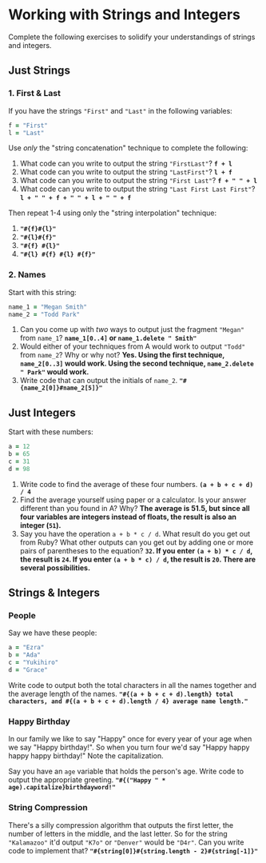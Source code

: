 # Working with Strings and Integers

Complete the following exercises to solidify your understandings of strings and integers.

## Just Strings

### 1. First & Last

If you have the strings `"First"` and `"Last"` in the following variables:

```ruby
f = "First"
l = "Last"
```

Use *only* the "string concatenation" technique to complete the following:

1. What code can you write to output the string `"FirstLast"`?  **`f + l`**
2. What code can you write to output the string `"LastFirst"`?  **`l + f`**
3. What code can you write to output the string `"First Last"`?  **`f + " " + l`**
4. What code can you write to output the string `"Last First Last First"`?  **`l + " " + f + " " + l + " " + f`**

Then repeat 1-4 using only the "string interpolation" technique:

1. **`"#{f}#{l}"`**
2. **`"#{l}#{f}"`**
3. **`"#{f} #{l}"`**
4. **`"#{l} #{f} #{l} #{f}"`**

### 2. Names

Start with this string:

```ruby
name_1 = "Megan Smith"
name_2 = "Todd Park"
```

1. Can you come up with *two* ways to output just the fragment `"Megan"` from `name_1`?  **`name_1[0..4]` or `name_1.delete " Smith"`**
2. Would either of your techniques from A would work to output `"Todd"` from `name_2`? Why or why not?  **Yes. Using the first technique, `name_2[0..3]` would work. Using the second technique, `name_2.delete " Park"` would work.**
3. Write code that can output the initials of `name_2`.  **`"#{name_2[0]}#name_2[5]}"`**

## Just Integers

Start with these numbers:

```ruby
a = 12
b = 65
c = 31
d = 98
```

1. Write code to find the average of these four numbers.  **`(a + b + c + d) / 4`**
2. Find the average yourself using paper or a calculator. Is your answer different than you found in A? Why?  **The average is 51.5, but since all four variables are integers instead of floats, the result is also an integer (`51`).**
3. Say you have the operation `a + b * c / d`. What result do you get out from Ruby? What other outputs can you
get out by adding one or more pairs of parentheses to the equation?  **`32`. If you enter `(a + b) * c / d`, the result is `24`. If you enter `(a + b * c) / d`, the result is `20`. There are several possibilities.**

## Strings & Integers

### People

Say we have these people:

```ruby
a = "Ezra"
b = "Ada"
c = "Yukihiro"
d = "Grace"
```

Write code to output both the total characters in all the names together and the average length of the names.  **`"#{(a + b + c + d).length} total characters, and #{(a + b + c + d).length / 4} average name length."`**

### Happy Birthday

In our family we like to say "Happy" once for every year of your age when we say "Happy birthday!". So when you turn
four we'd say "Happy happy happy happy birthday!" Note the capitalization.

Say you have an `age` variable that holds the person's age. Write code to output the appropriate greeting.  **`"#{("Happy " * age).capitalize}birthdayword!"`**

### String Compression

There's a silly compression algorithm that outputs the first letter, the number of letters in the middle,
and the last letter. So for the string `"Kalamazoo"` it'd output `"K7o"` or `"Denver"` would be `"D4r"`.
Can you write code to implement that?  **`"#{string[0]}#{string.length - 2}#{string[-1]}"`**
